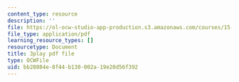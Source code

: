 ```yaml
---
content_type: resource
description: ''
file: https://ol-ocw-studio-app-production.s3.amazonaws.com/courses/15-031j-energy-decisions-markets-and-policies-spring-2012/bb28084e8f44b130002a19e20d56f392_f12cqwfH-N0.pdf
file_type: application/pdf
learning_resource_types: []
resourcetype: Document
title: 3play pdf file
type: OCWFile
uid: bb28084e-8f44-b130-002a-19e20d56f392
---
```


